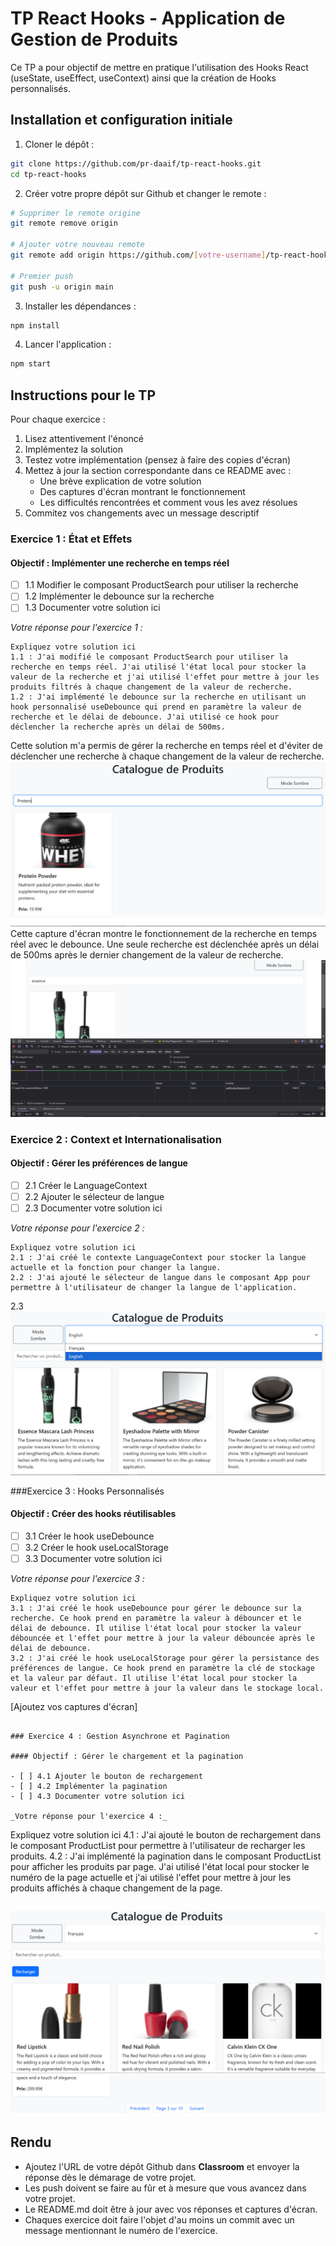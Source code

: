 # TP React Hooks - Application de Gestion de Produits

Ce TP a pour objectif de mettre en pratique l'utilisation des Hooks React (useState, useEffect, useContext) ainsi que la création de Hooks personnalisés.

## Installation et configuration initiale

1. Cloner le dépôt :

```bash
git clone https://github.com/pr-daaif/tp-react-hooks.git
cd tp-react-hooks
```

2. Créer votre propre dépôt sur Github et changer le remote :

```bash
# Supprimer le remote origine
git remote remove origin

# Ajouter votre nouveau remote
git remote add origin https://github.com/[votre-username]/tp-react-hooks.git

# Premier push
git push -u origin main
```

3. Installer les dépendances :

```bash
npm install
```

4. Lancer l'application :

```bash
npm start
```

## Instructions pour le TP

Pour chaque exercice :

1. Lisez attentivement l'énoncé
2. Implémentez la solution
3. Testez votre implémentation (pensez à faire des copies d'écran)
4. Mettez à jour la section correspondante dans ce README avec :
   - Une brève explication de votre solution
   - Des captures d'écran montrant le fonctionnement
   - Les difficultés rencontrées et comment vous les avez résolues
5. Commitez vos changements avec un message descriptif

### Exercice 1 : État et Effets

#### Objectif : Implémenter une recherche en temps réel

- [ ] 1.1 Modifier le composant ProductSearch pour utiliser la recherche
- [ ] 1.2 Implémenter le debounce sur la recherche
- [ ] 1.3 Documenter votre solution ici

_Votre réponse pour l'exercice 1 :_

```
Expliquez votre solution ici
1.1 : J'ai modifié le composant ProductSearch pour utiliser la recherche en temps réel. J'ai utilisé l'état local pour stocker la valeur de la recherche et j'ai utilisé l'effet pour mettre à jour les produits filtrés à chaque changement de la valeur de recherche.
1.2 : J'ai implémenté le debounce sur la recherche en utilisant un hook personnalisé useDebounce qui prend en paramètre la valeur de recherche et le délai de debounce. J'ai utilisé ce hook pour déclencher la recherche après un délai de 500ms.
```

Cette solution m'a permis de gérer la recherche en temps réel et d'éviter de déclencher une recherche à chaque changement de la valeur de recherche.
![alt text](1-1seach.png)
Cette capture d'écran montre le fonctionnement de la recherche en temps réel avec le debounce.
Une seule recherche est déclenchée après un délai de 500ms après le dernier changement de la valeur de recherche.
![alt text](1-2deboune.png)

### Exercice 2 : Context et Internationalisation

#### Objectif : Gérer les préférences de langue

- [ ] 2.1 Créer le LanguageContext
- [ ] 2.2 Ajouter le sélecteur de langue
- [ ] 2.3 Documenter votre solution ici

_Votre réponse pour l'exercice 2 :_

```
Expliquez votre solution ici
2.1 : J'ai créé le contexte LanguageContext pour stocker la langue actuelle et la fonction pour changer la langue.
2.2 : J'ai ajouté le sélecteur de langue dans le composant App pour permettre à l'utilisateur de changer la langue de l'application.

```

2.3![alt text](2-2language.png)

###Exercice 3 : Hooks Personnalisés

#### Objectif : Créer des hooks réutilisables

- [ ] 3.1 Créer le hook useDebounce
- [ ] 3.2 Créer le hook useLocalStorage
- [ ] 3.3 Documenter votre solution ici

_Votre réponse pour l'exercice 3 :_

```
Expliquez votre solution ici
3.1 : J'ai créé le hook useDebounce pour gérer le debounce sur la recherche. Ce hook prend en paramètre la valeur à débouncer et le délai de debounce. Il utilise l'état local pour stocker la valeur débouncée et l'effet pour mettre à jour la valeur débouncée après le délai de debounce.
3.2 : J'ai créé le hook useLocalStorage pour gérer la persistance des préférences de langue. Ce hook prend en paramètre la clé de stockage et la valeur par défaut. Il utilise l'état local pour stocker la valeur et l'effet pour mettre à jour la valeur dans le stockage local.
```

[Ajoutez vos captures d'écran]

```

### Exercice 4 : Gestion Asynchrone et Pagination

#### Objectif : Gérer le chargement et la pagination

- [ ] 4.1 Ajouter le bouton de rechargement
- [ ] 4.2 Implémenter la pagination
- [ ] 4.3 Documenter votre solution ici

_Votre réponse pour l'exercice 4 :_

```

Expliquez votre solution ici
4.1 : J'ai ajouté le bouton de rechargement dans le composant ProductList pour permettre à l'utilisateur de recharger les produits.
4.2 : J'ai implémenté la pagination dans le composant ProductList pour afficher les produits par page. J'ai utilisé l'état local pour stocker le numéro de la page actuelle et j'ai utilisé l'effet pour mettre à jour les produits affichés à chaque changement de la page.

```

```

![alt text](4-1recharge.png)
![alt text](4-2controleur-pagination.png)

## Rendu

- Ajoutez l'URL de votre dépôt Github dans **Classroom** et envoyer la réponse dès le démarage de votre projet.
- Les push doivent se faire au fûr et à mesure que vous avancez dans votre projet.
- Le README.md doit être à jour avec vos réponses et captures d'écran.
- Chaques exercice doit faire l'objet d'au moins un commit avec un message mentionnant le numéro de l'exercice.
